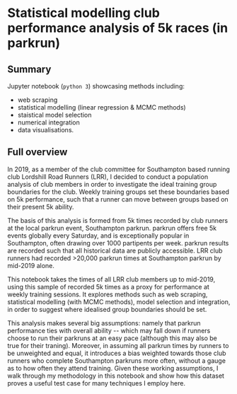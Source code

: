 # Statistical modelling club performance analysis of 5k races (in parkrun)

## Summary  

Jupyter notebook (`python 3`) showcasing methods including: 
- web scraping
- statistical modelling (linear regression & MCMC methods)
- staistical model selection
- numerical integration 
- data visualisations.

## Full overview

In 2019, as a member of the club committee for Southampton based running club Lordshill Road Runners (LRR), I decided to conduct a population analysis of club members in order to investigate the ideal training group boundaries for the club. Weekly training groups set these boundaries based on 5k performance, such that a runner can move between groups based on their present 5k ability.

The basis of this analysis is formed from 5k times recorded by club runners at the local parkrun event, Southampton parkrun. parkrun offers free 5k events globally every Saturday, and is exceptionally popular in Southampton, often drawing over 1000 partipents per week. parkrun results are recorded such that all historical data are publicly accessible. LRR club runners had recorded >20,000 parkrun times at Southampton parkrun by mid-2019 alone.

This notebook takes the times of all LRR club members up to mid-2019, using this sample of recorded 5k times as a proxy for performance at weekly training sessions. It explores methods such as web scraping, statistical modelling (with MCMC methods), model selection and integration, in order to suggest where idealised group boundaries should be set.

This analysis makes several big assumptions: namely that parkrun performance ties with overall ability -- which may fall down if runners choose to run their parkruns at an easy pace (although this may also be true for their traning). Moreover, in assuming all parkrun times by runners to be unweighted and equal, it introduces a bias weighted towards those club runners who complete Southampton parkruns more often, without a gauge as to how often they attend training. Given these working assumptions, I walk through my methodology in this notebook and show how this dataset proves a useful test case for many techniques I employ here.
